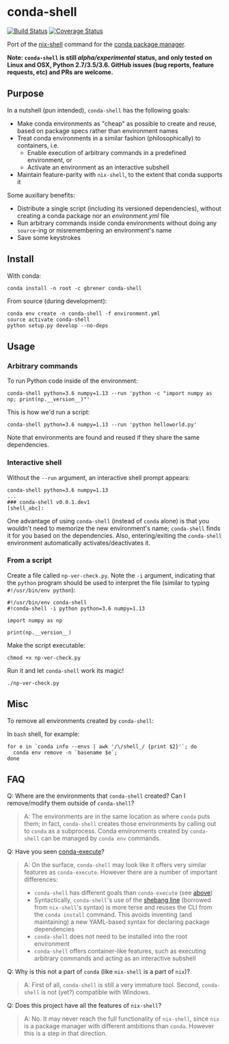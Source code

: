 # conda-shell

[![Build Status](https://travis-ci.org/gbrener/conda-shell.svg?branch=master)](https://travis-ci.org/gbrener/conda-shell)
[![Coverage Status](https://coveralls.io/repos/github/gbrener/conda-shell/badge.svg?branch=master)](https://coveralls.io/github/gbrener/conda-shell?branch=master)

Port of the [nix-shell](https://github.com/NixOS/nix) command for the [conda package manager](https://github.com/conda/conda).

**Note: `conda-shell` is still _alpha/experimental_ status, and only tested on Linux and OSX, Python 2.7/3.5/3.6. GitHub issues (bug reports, feature requests, etc) and PRs are welcome.**

## Purpose

In a nutshell (pun intended), `conda-shell` has the following goals:

- Make conda environments as "cheap" as possible to create and reuse, based on package specs rather than environment names
- Treat conda environments in a similar fashion (philosophically) to containers, i.e.
    - Enable execution of arbitrary commands in a predefined environment, or
    - Activate an environment as an interactive subshell
- Maintain feature-parity with `nix-shell`, to the extent that conda supports it

Some auxillary benefits:

- Distribute a single script (including its versioned dependencies), without creating a conda package nor an _environment.yml_ file
- Run arbitrary commands inside conda environments without doing any `source`-ing or misremembering an environment's name 
- Save some keystrokes

## Install

With conda:

```
conda install -n root -c gbrener conda-shell
```

From source (during development):

```
conda env create -n conda-shell -f environment.yml
source activate conda-shell
python setup.py develop --no-deps
```

## Usage

### Arbitrary commands

To run Python code inside of the environment:

```
conda-shell python=3.6 numpy=1.13 --run 'python -c "import numpy as np; print(np.__version__)"'
```

This is how we'd run a script:

```
conda-shell python=3.6 numpy=1.13 --run 'python helloworld.py'
```

Note that environments are found and reused if they share the same dependencies.

### Interactive shell

Without the `--run` argument, an interactive shell prompt appears:

```
conda-shell python=3.6 numpy=1.13
...
### conda-shell v0.0.1.dev1
[shell_abc]: 
```

One advantage of using `conda-shell` (instead of `conda` alone) is that you wouldn't need to memorize the new environment's name; `conda-shell` finds it for you based on the dependencies. Also, entering/exiting the `conda-shell` environment automatically activates/deactivates it.

### From a script

Create a file called `np-ver-check.py`. Note the `-i` argument, indicating that the `python` program should be used to interpret the file (similar to typing `#!/usr/bin/env python`):

```
#!/usr/bin/env conda-shell
#!conda-shell -i python python=3.6 numpy=1.13

import numpy as np

print(np.__version__)
```

Make the script executable:

```
chmod +x np-ver-check.py
```

Run it and let `conda-shell` work its magic!

```
./np-ver-check.py
```

## Misc

To remove all environments created by `conda-shell`:

In `bash` shell, for example:
```
for e in `conda info --envs | awk '/\/shell_/ {print $2}'`; do
  conda env remove -n `basename $e`;
done
```

## FAQ

Q: Where are the environments that `conda-shell` created? Can I remove/modify them outside of `conda-shell`?
> A: The environments are in the same location as where `conda` puts them; in fact, `conda-shell` creates those environments by calling out to `conda` as a subprocess. Conda environments created by `conda-shell` can be managed by `conda env` commands.

Q: Have you seen [conda-execute](https://github.com/conda-tools/conda-execute)?
> A: On the surface, `conda-shell` may look like it offers very similar features as `conda-execute`. However there are a number of important differences:
>    - `conda-shell` has different goals than `conda-execute` (see [above](#purpose))
>    - Syntactically, `conda-shell`'s use of the [shebang line](https://en.wikipedia.org/wiki/Shebang_(Unix)) (borrowed from `nix-shell`'s syntax) is more terse and reuses the CLI from the `conda install` command. This avoids inventing (and maintaining) a new YAML-based syntax for declaring package dependencies
>    - `conda-shell` does not need to be installed into the root environment
>    - `conda-shell` offers container-like features, such as executing arbitrary commands and acting as an interactive subshell

Q: Why is this not a part of `conda` (like `nix-shell` is a part of `nix`)?
> A: First of all, `conda-shell` is still a very immature tool. Second, `conda-shell` is not (yet?) compatible with Windows.

Q: Does this project have all the features of `nix-shell`?
> A: No. It may never reach the full functionality of `nix-shell`, since `nix` is a package manager with different ambitions than `conda`. However this is a step in that direction.
